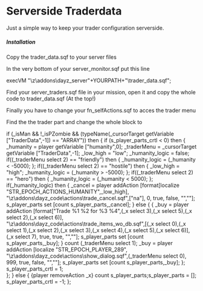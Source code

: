 Serverside Traderdata
=============

Just a simple way to keep your trader configuration serverside.

##### Installation

Copy the trader_data.sqf to your server files

In the very bottom of your server_monitor.sqf put this line

  execVM "\z\addons\dayz_server\"+YOURPATH+"\trader_data.sqf";

Find your server_traders.sqf file in your mission, open it and copy the whole code to trader_data.sqf (At the top!)

Finally you have to change your fn_selfActions.sqf to acces the trader menu

Find the the trader part and change the whole block to

if (_isMan && !_isPZombie && (typeName(_cursorTarget getVariable ["TraderData",-1]) == "ARRAY")) then {
	if (s_player_parts_crtl < 0) then {
		_humanity = player getVariable ["humanity",0];
		_traderMenu = _cursorTarget getVariable ["TraderData",-1];
		_low_high = "low";
		_humanity_logic = false;
		if((_traderMenu select 2) == "friendly") then {
			_humanity_logic = (_humanity < -5000);
		};
		if((_traderMenu select 2) == "hostile") then {
			_low_high = "high";
			_humanity_logic = (_humanity > -5000);
		};
		if((_traderMenu select 2) == "hero") then {
			_humanity_logic = (_humanity < 5000);
		};
		if(_humanity_logic) then {
			_cancel = player addAction [format[localize "STR_EPOCH_ACTIONS_HUMANITY",_low_high], "\z\addons\dayz_code\actions\trade_cancel.sqf",["na"], 0, true, false, "",""];
			s_player_parts set [count s_player_parts,_cancel];
		} else {
			{
				_buy = player addAction [format["Trade %1 %2 for %3 %4",(_x select 3),(_x select 5),(_x select 2),(_x select 6)], "\z\addons\dayz_code\actions\trade_items_wo_db.sqf",[(_x select 0),(_x select 1),(_x select 2),(_x select 3),(_x select 4),(_x select 5),(_x select 6)], (_x select 7), true, true, "",""];
				s_player_parts set [count s_player_parts,_buy];	
			} count (_traderMenu select 1);
			_buy = player addAction [localize "STR_EPOCH_PLAYER_289", "\z\addons\dayz_code\actions\show_dialog.sqf",(_traderMenu select 0), 999, true, false, "",""];
			s_player_parts set [count s_player_parts,_buy];
		};
		s_player_parts_crtl = 1;	
	};
} else {
	{player removeAction _x} count s_player_parts;s_player_parts = [];
	s_player_parts_crtl = -1;
};
